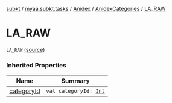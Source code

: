 [subkt](../../../index.md) / [myaa.subkt.tasks](../../index.md) / [Anidex](../index.md) / [AnidexCategories](index.md) / [LA_RAW](./-l-a_-r-a-w.md)

# LA_RAW

`LA_RAW` [(source)](https://github.com/Myaamori/SubKt/blob/0.1.12/src/main/kotlin/myaa/subkt/tasks/tasks.kt#L1049)

### Inherited Properties

| Name | Summary |
|---|---|
| [categoryId](category-id.md) | `val categoryId: `[`Int`](https://kotlinlang.org/api/latest/jvm/stdlib/kotlin/-int/index.html) |
